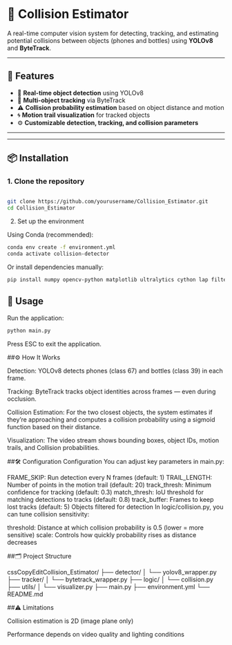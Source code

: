 # 🚨 Collision Estimator

A real-time computer vision system for detecting, tracking, and estimating potential collisions between objects (phones and bottles) using **YOLOv8** and **ByteTrack**.

---

## 🔧 Features

- 🧠 **Real-time object detection** using YOLOv8  
- 🎯 **Multi-object tracking** via ByteTrack  
- ⚠️ **Collision probability estimation** based on object distance and motion  
- 🌀 **Motion trail visualization** for tracked objects  
- ⚙️ **Customizable detection, tracking, and collision parameters**

---



---

## 📦 Installation

### 1. Clone the repository

```bash

git clone https://github.com/yourusername/Collision_Estimator.git
cd Collision_Estimator

```

2. Set up the environment

   
Using Conda (recommended):
```bash
conda env create -f environment.yml
conda activate collision-detector
```

Or install dependencies manually:

```bash
pip install numpy opencv-python matplotlib ultralytics cython lap filterpy scikit-learn
```

## 🚀 Usage
Run the application:
```bash
python main.py
```
Press ESC to exit the application.


##⚙️ How It Works


Detection: YOLOv8 detects phones (class 67) and bottles (class 39) in each frame.


Tracking: ByteTrack tracks object identities across frames — even during occlusion.


Collision Estimation: For the two closest objects, the system estimates if they’re approaching and computes a collision probability using a sigmoid function based on their distance.


Visualization: The video stream shows bounding boxes, object IDs, motion trails, and Collision probabilities.



##🛠️ Configuration
Configuration
You can adjust key parameters in main.py:

FRAME_SKIP: Run detection every N frames (default: 1)
TRAIL_LENGTH: Number of points in the motion trail (default: 20)
track_thresh: Minimum confidence for tracking (default: 0.3)
match_thresh: IoU threshold for matching detections to tracks (default: 0.8)
track_buffer: Frames to keep lost tracks (default: 5)
Objects filtered for detection 
In logic/collision.py, you can tune collision sensitivity:

threshold: Distance at which collision probability is 0.5 (lower = more sensitive)
scale: Controls how quickly probability rises as distance decreases

##🗂️ Project Structure

cssCopyEditCollision_Estimator/
├── detector/
│   └── yolov8_wrapper.py
├── tracker/
│   └── bytetrack_wrapper.py
├── logic/
│   └── collision.py
├── utils/
│   └── visualizer.py
├── main.py
├── environment.yml
└── README.md


##⚠️ Limitations


Collision estimation is 2D (image plane only)


Performance depends on video quality and lighting conditions
